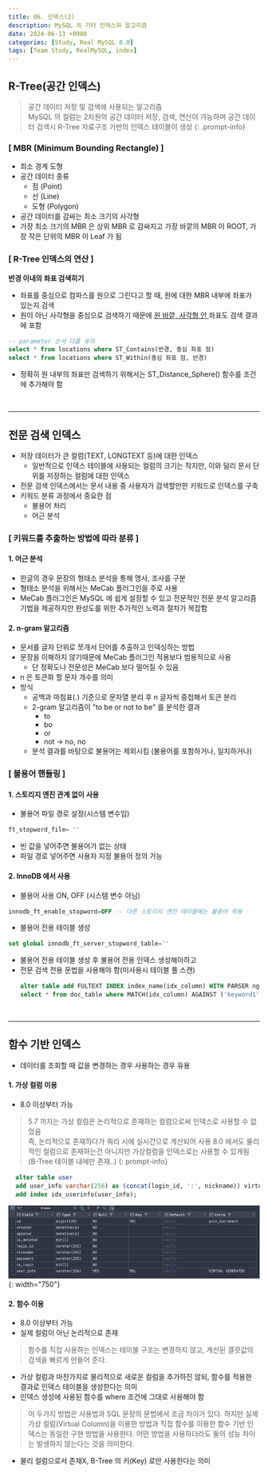 ```yaml
---
title: 06. 인덱스(2)
description: MySQL 의 기타 인덱스와 알고리즘
date: 2024-06-13 +0900
categories: [Study, Real MySQL 8.0]
tags: [Team Study, RealMySQL, index]
---
```

## <b>R-Tree(공간 인덱스)</b>
> 공간 데이터 저장 및 검색에 사용되는 알고리즘 <br>
> MySQL 의 컬럼는 2차원의 공간 데이터 저장, 검색, 연산이 가능하며
> 공간 데이터 검색시 R-Tree 자료구조 기반의 인덱스 테이블이 생성
{: .prompt-info}

### [ MBR (Minimum Bounding Rectangle) ]
- 최소 경계 도형
- 공간 데이터 종류
  - 점 (Point)
  - 선 (Line)
  - 도형 (Polygon)
- 공간 데이터를 감싸는 최소 크기의 사각형
- 가장 최소 크기의 MBR 은 상위 MBR 로 감싸지고 가장 바깥의 MBR 이 ROOT, 가장 작은 단위의 MBR 이 Leaf 가 됨

### [ R-Tree 인덱스의 연산 ]
<b>반경 이내의 좌표 검색히기</b>
- 좌표를 중심으로 컴파스를 원으로 그린다고 할 때, 원에 대한 MBR 내부에 좌표가 있는지 검색
- 원이 아닌 사각형을 중심으로 검색하기 때문에 <u>원 바깥, 사각형 안 </u> 좌표도 검색 결과에 포함
```sql
-- parameter 순서 다름 유의
select * from locations where ST_Contains(반경, 중심 좌표 점)
select * from locations where ST_Within(중심 좌표 점, 반경)
```
- 정확히 원 내부의 좌표만 검색하기 위해서는 ST_Distance_Sphere() 함수를 조건에 추가해야 함

<br>

---
## <b>전문 검색 인덱스</b>
- 저장 데이터가 큰 컬럼(TEXT, LONGTEXT 등)에 대한 인덱스
  - 일반적으로 인덱스 테이블에 사용되는 컬럼의 크기는 작지만, 이와 달리 문서 단위를 저장하는 컬럼에 대한 인덱스
- 전문 검색 인덱스에서는 문서 내용 중 사용자가 검색할만한 키워드로 인덱스를 구축
- 키워드 분류 과정에서 중요한 점
  - 불용어 처리
  - 어근 분석
  

### [ 키워드를 추출하는 방법에 따라 분류 ]
#### 1. 어근 분석
- 한글의 경우 문장의 형태소 분석을 통해 명사, 조사를 구분
- 형태소 분석을 위해서는 MeCab 플러그인을 주로 사용
- MeCab 플러그인은 MySQL 에 쉽게 설정할 수 있고 전문적인 전문 분석 알고리즘 기법을 제공하지만 완성도를 위한 추가적인 노력과 절차가 복잡함

#### 2. n-gram 알고리즘
- 문서를 글자 단위로 쪼개서 단어를 추출하고 인덱싱하는 방법
- 문장을 이해하지 않기때문에 MeCab 플러그인 적용보다 범용적으로 사용
  - 단 정확도나 전문성은 MeCab 보다 떨어질 수 있음
- n 은 토큰화 할 문자 개수를 의미
- 방식
  - 공백과 마침표(.) 기준으로 문자열 분리 후 n 글자씩 중첩해서 토큰 분리
  - 2-gram 알고리즘이 "to be or not to be" 를 분석한 결과
    - to
    - bo
    - or
    - not -> no, no
  - 분석 결과를 바탕으로 불용어는 제외시킴 (불용어를 포함하거나, 일치하거나)


### [ 불용어 핸들링 ]
#### 1. 스토리지 엔진 관계 없이 사용
- 불용어 파일 경로 설정(시스템 변수임)
```sql
ft_stopword_file= ''
```
- 빈 값을 넣어주면 불용어가 없는 상태
- 파일 경로 넣어주면 사용자 지정 불용어 정의 가능

#### 2. InnoDB 에서 사용
- 불용어 사용 ON, OFF (시스템 변수 아님)
```sql
innodb_ft_enable_stopword=OFF -- 다른 스토리지 엔진 테이블에는 불용어 적용 
```

- 불용어 전용 테이블 생성
```sql
set global innodb_ft_server_stopword_table=''
```
- 불용어 전용 테이블 생성 후 불용어 전용 인덱스 생성해아하고
- 전문 검색 전용 문법을 사용해야 함(미사용시 테이블 풀 스캔)
  ```sql
  alter table add FULTEXT INDEX index_name(idx_column) WITH PARSER ngram; -- 전문 검색 전용 인덱스 생성
  select * from doc_table where MATCH(idx_column) AGAINST ('keyword1' IN BOOLEAN MODE);
  ```

<br>

---
## <b>함수 기반 인덱스</b>
- 데이터를 조회할 때 값을 변경하는 경우 사용하는 경우 유용

#### 1. 가상 컬럼 이용
- 8.0 이상부터 가능

> 5.7 까지는 가상 컬럼은 논리적으로 존재하는 컬럼으로써 인덱스로 사용할 수 없었음 <br>
> 즉, 논리적으로 존재하다가 쿼리 시에 실시간으로 계산되어 사용
> 8.0 에서도 물리적인 컬럼으로 존재하는건 아니지만 가상컬럼을 인덱스로는 사용할 수 있게됨 (B-Tree 테이블 내에만 존재..)
{: prompt-info}

  ```sql
    alter table user
    add user_info varchar(256) as (concat(login_id, ':', nickname)) virtual,
    add index idx_userinfo(user_info);
  ```
![가상 컬럼 생성 후 테이블 정보](assets/docs/realmysql/ch8_06_1.png){: width="750"}


#### 2. 함수 이용
- 8.0 이상부터 가능
- 실제 컬럼이 아닌 논리적으로 존재
> 함수를 직접 사용하는 인덱스는 테이블 구조는 변경하지 않고, 계산된 결괏값의 검색을 빠르게 만들어 준다.
  - 가상 컬럼과 마찬가지로 물리적으로 새로운 컬럼을 추가하진 않되, 함수를 적용한 결과로 인덱스 테이블을 생성한다는 의미
- 인덱스 생성에 사용된 함수를 where 조건에 그대로 사용해야 함

> 이 두가지 방법은 사용법과 SQL 문장의 문법에서 조금 차이가 있다. 하지만 실제 가상 컬럼(Virtual Column)을 이용한 방법과
> 직접 함수를 이용한 함수 기반 인덱스는 동일한 구현 방법을 사용한다.
> 어떤 방법을 사용하더라도 둘의 성능 차이는 발생하지 않는다는 것을 의미한다.
- 물리 컬럼으로서 존재X, B-Tree 의 키(Key) 로만 사용한다는 의미
